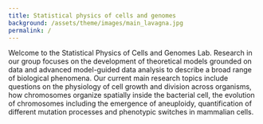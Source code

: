 ```yaml
---
title: Statistical physics of cells and genomes
background: /assets/theme/images/main_lavagna.jpg
permalink: /
---
```


Welcome to the Statistical Physics of Cells and Genomes Lab. Research in our group focuses on the development of theoretical models grounded on data and advanced model-guided data analysis to describe a broad range of biological phenomena. Our current main research topics include questions on the physiology of cell growth and division across organisms, how chromosomes organize spatially inside the bacterial cell, the evolution of chromosomes including the emergence of aneuploidy, quantification of different mutation processes and phenotypic switches in mammalian cells.
